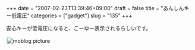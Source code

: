 +++
date = "2007-02-23T13:39:46+09:00"
draft = false
title = "あんしんキー低電圧"
categories = ["gadget"]
slug = "135"
+++

安心キーが低電圧になると、こーゆー表示されるらしいです。

<a rel="lightbox" href="https://keruru.net/images/45e65911b8db0-img074.jpg"><img vspace="2" hspace="2" border="0" align="left" title="moblogPicture" alt="moblog picture" src="https://keruru.net/images/45e65911b8db0-thumb_img074.jpg" /></a>
<!-- bodytext -->

<!-- bodytext end -->
